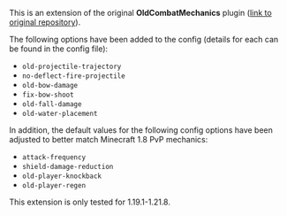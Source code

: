 <!--
     This Source Code Form is subject to the terms of the Mozilla Public
     License, v. 2.0. If a copy of the MPL was not distributed with this
     file, You can obtain one at https://mozilla.org/MPL/2.0/.
-->

This is an extension of the original **OldCombatMechanics** plugin ([link to original repository](https://github.com/kernitus/BukkitOldCombatMechanics)).

The following options have been added to the config 
(details for each can be found in the config file):

- `old-projectile-trajectory`
- `no-deflect-fire-projectile`
- `old-bow-damage`
- `fix-bow-shoot`
- `old-fall-damage`
- `old-water-placement`

In addition, the default values for the following config options have been adjusted to better match Minecraft 1.8 PvP mechanics:

- `attack-frequency`
- `shield-damage-reduction`
- `old-player-knockback`
- `old-player-regen`

This extension is only tested for 1.19.1-1.21.8.